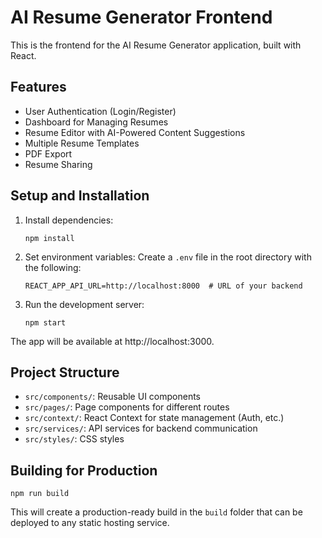 # AI Resume Generator Frontend

This is the frontend for the AI Resume Generator application, built with React.

## Features

- User Authentication (Login/Register)
- Dashboard for Managing Resumes
- Resume Editor with AI-Powered Content Suggestions
- Multiple Resume Templates
- PDF Export
- Resume Sharing

## Setup and Installation

1. Install dependencies:
   ```
   npm install
   ```

2. Set environment variables:
   Create a `.env` file in the root directory with the following:
   ```
   REACT_APP_API_URL=http://localhost:8000  # URL of your backend
   ```

3. Run the development server:
   ```
   npm start
   ```

The app will be available at http://localhost:3000.

## Project Structure

- `src/components/`: Reusable UI components
- `src/pages/`: Page components for different routes
- `src/context/`: React Context for state management (Auth, etc.)
- `src/services/`: API services for backend communication
- `src/styles/`: CSS styles

## Building for Production

```
npm run build
```

This will create a production-ready build in the `build` folder that can be deployed to any static hosting service. 
